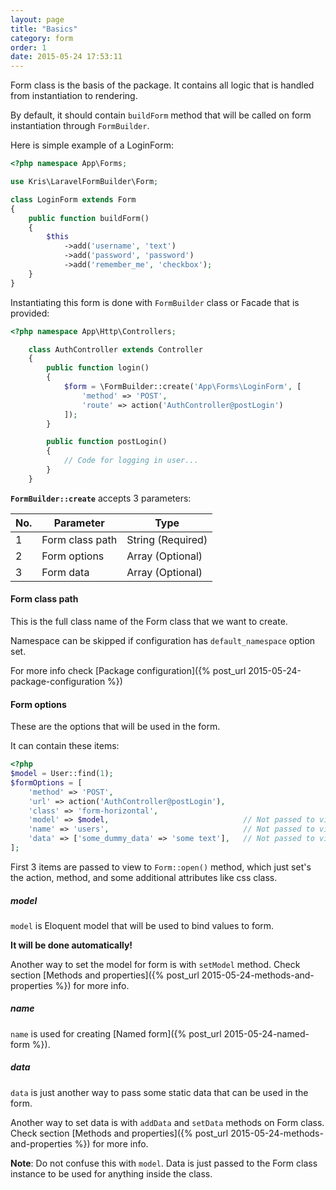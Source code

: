 ```yaml
---
layout: page
title: "Basics"
category: form
order: 1
date: 2015-05-24 17:53:11
---
```


Form class is the basis of the package. It contains all logic that is handled from instantiation to rendering.

By default, it should contain `buildForm` method that will be called on form instantiation through `FormBuilder`.

Here is simple example of a LoginForm:

```php
<?php namespace App\Forms;

use Kris\LaravelFormBuilder\Form;

class LoginForm extends Form
{
    public function buildForm()
    {
        $this
            ->add('username', 'text')
            ->add('password', 'password')
            ->add('remember_me', 'checkbox');
    }
}
````

Instantiating this form is done with `FormBuilder` class or Facade that is provided:

```php
<?php namespace App\Http\Controllers;

    class AuthController extends Controller
    {
        public function login()
        {
            $form = \FormBuilder::create('App\Forms\LoginForm', [
                'method' => 'POST',
                'route' => action('AuthController@postLogin')
            ]);
        }

        public function postLogin()
        {
            // Code for logging in user...
        }
    }
```

**`FormBuilder::create`** accepts 3 parameters:

|No.| Parameter       | Type              |
|---|-----------------|-------------------|
| 1 | Form class path | String (Required) |
| 2 | Form options    | Array  (Optional) |
| 3 | Form data       | Array  (Optional) |

#### Form class path
This is the full class name of the Form class that we want to create.

Namespace can be skipped if configuration has `default_namespace` option set.

For more info check [Package configuration]({% post_url 2015-05-24-package-configuration %})

#### Form options
These are the options that will be used in the form.

It can contain these items:

```php
<?php
$model = User::find(1);
$formOptions = [
    'method' => 'POST',
    'url' => action('AuthController@postLogin'),
    'class' => 'form-horizontal',
    'model' => $model,                              // Not passed to view, just used in form class
    'name' => 'users',                              // Not passed to view, just used in form class
    'data' => ['some_dummy_data' => 'some text'],   // Not passed to view, just used in form class
];
```

First 3 items are passed to view to `Form::open()` method, which just set's the action, method, and some additional attributes like css class.

##### model
`model` is Eloquent model that will be used to bind values to form.

**It will be done automatically!**

Another way to set the model for form is with `setModel` method.
Check section [Methods and properties]({% post_url 2015-05-24-methods-and-properties %}) for more info.

##### name
`name` is used for creating [Named form]({% post_url 2015-05-24-named-form %}).

##### data
`data` is just another way to pass some static data that can be used in the form.

Another way to set data is with `addData` and `setData` methods on Form class.
Check section [Methods and properties]({% post_url 2015-05-24-methods-and-properties %}) for more info.

**Note**: Do not confuse this with `model`. Data is just passed to the Form class instance to be used for anything inside the class.
